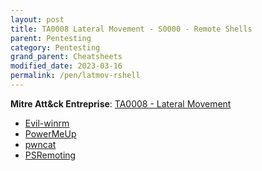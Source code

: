 ```yaml
---
layout: post
title: TA0008 Lateral Movement - S0000 - Remote Shells
parent: Pentesting
category: Pentesting
grand_parent: Cheatsheets
modified_date: 2023-03-16
permalink: /pen/latmov-rshell
---
```


**Mitre Att&ck Entreprise**: [TA0008 - Lateral Movement](https://attack.mitre.org/tactics/TA0008/)

* [Evil-winrm](https://github.com/Hackplayers/evil-winrm)
* [PowerMeUp](https://github.com/ItsCyberAli/PowerMeUp)
* [pwncat](https://github.com/calebstewart/pwncat)
* [PSRemoting](https://www.jmvwork.xyz/sysadmin/sys-win-ps-useful-queries/#PSCredentialinitialization)
